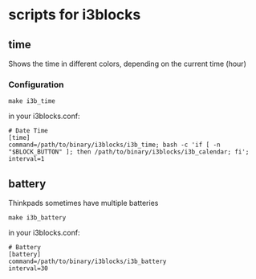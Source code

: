 # scripts for i3blocks

## time
Shows the time in different colors, depending on the current time (hour)

### Configuration
```
make i3b_time
```
in your i3blocks.conf:
```
# Date Time
[time]
command=/path/to/binary/i3blocks/i3b_time; bash -c 'if [ -n "$BLOCK_BUTTON" ]; then /path/to/binary/i3blocks/i3b_calendar; fi';
interval=1
```

## battery
Thinkpads sometimes have multiple batteries
```
make i3b_battery
```
in your i3blocks.conf:
```
# Battery
[battery]
command=/path/to/binary/i3blocks/i3b_battery
interval=30
```